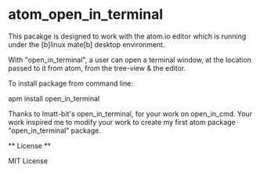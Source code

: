 # atom_open_in_terminal
This pacakge is designed to work with the atom.io editor which is running under the [b]linux mate[b] desktop environment.

With "open_in_terminal", a user can open a terminal window, at the location passed to it from atom, from the tree-view & the editor.

To install package from command line:

apm install open_in_terminal

Thanks to lmatt-bit's open_in_terminal, for your work on open_in_cmd. Your work inspired me to modify your work to create my first atom package "open_in_terminal" package. 

** License **

MIT License
